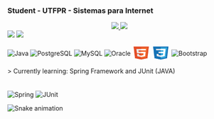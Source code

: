 ### Student - UTFPR - Sistemas para Internet 

<div align="center">
  <a href="https://github.com/lucasgsgarcia">
  <img height="160em" src="https://github-readme-stats.vercel.app/api?username=lucasgsgarcia&show_icons=true&theme=dark&include_all_commits=true&count_private=true"/>
  <img height="160em" src="https://github-readme-stats.vercel.app/api/top-langs/?username=lucasgsgarcia&layout=compact&langs_count=7&theme=dark"/>
</div>
<div>
  <a href="https://instagram.com/lucasgarciags" target="_blank"><img src="https://img.shields.io/badge/-Instagram-%23E4405F?style=for-the-badge&logo=instagram&logoColor=white"        target="_blank"></a>
  <a href="https://www.linkedin.com/in/lucas-garcia-2002/" target="_blank"><img src="https://img.shields.io/badge/-LinkedIn-%230077B5?style=for-the-badge&logo=linkedin&logoColor=white" target="_blank"></a>
</div>
<div style="display: inline_block"><br>
  <img align="center" alt="Java" height="30" width="40" src="https://cdn.jsdelivr.net/gh/devicons/devicon/icons/java/java-original.svg">
  <img align="center" alt="PostgreSQL" height="30" width="40" src="https://cdn.jsdelivr.net/gh/devicons/devicon/icons/postgresql/postgresql-original.svg">
  <img align="center" alt="MySQL" height="30" width="40" src="https://cdn.jsdelivr.net/gh/devicons/devicon/icons/mysql/mysql-original.svg">
  <img align="center" alt="Oracle" height="30" width="40" src="https://cdn.jsdelivr.net/gh/devicons/devicon/icons/oracle/oracle-original.svg">
  <img align="center" alt="HTML" height="30" width="40" src="https://raw.githubusercontent.com/devicons/devicon/master/icons/html5/html5-original.svg">
  <img align="center" alt="CSS" height="30" width="40" src="https://raw.githubusercontent.com/devicons/devicon/master/icons/css3/css3-original.svg">
  <img align="center" alt="Bootstrap" height="30" width="40" src="https://cdn.jsdelivr.net/gh/devicons/devicon/icons/bootstrap/bootstrap-plain.svg">
</div></br>
    > Currently learning: Spring Framework and JUnit (JAVA)
     </br> </br>
     
<div style="display: inline_block"><br>
 <img align="center" alt="Spring" height="30" width="40" src="https://cdn.jsdelivr.net/gh/devicons/devicon/icons/spring/spring-original.svg">
 <img align="center" alt="JUnit" height="30" width="40" src="https://camo.githubusercontent.com/abbaedce4b226ea68b0fd43521472b0b146d5ed57956116f69752f43e7ddd7d8/68747470733a2f2f6a756e69742e6f72672f6a756e6974352f6173736574732f696d672f6a756e6974352d6c6f676f2e706e67">
</div>

  ![Snake animation](https://github.com/lucasgsgarcia/lucasgsgarcia/blob/output/github-contribution-grid-snake.svg)

